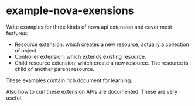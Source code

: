example-nova-exensions
====

Write examples for three kinds of nova api extension and cover most features:
  * Resource extension: which creates a new resource, actually a collection of object.
  * Controller extension: which extends existing resource.
  * Child resource extension: which create a new resource. The resource is child of another parent resource.

These examples contain rich document for learning.

Also how to curl these extension APIs are documented. These are very useful.

